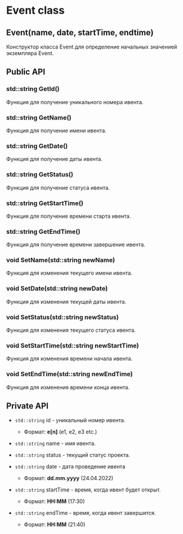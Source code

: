 # Event class

## Event(name, date, startTime, endtime)

Конструктор класса Event для определение начальных значенией экземпляра Event.

## Public API

### std::string GetId()

Функция для получение уникального номера ивента.

### std::string GetName()

Функция для получение имени ивента.

### std::string GetDate()

Функция для получение даты ивента.

### std::string GetStatus()

Функция для получение статуса ивента.

### std::string GetStartTime()

Функция для получение времени старта ивента.

### std::string GetEndTime()

Функция для получение времени завершение ивента.

### void SetName(std::string newName)

Функция для изменения текущего имени ивента.

### void SetDate(std::string newDate)

Функция для изменения текущей даты ивента.

### void SetStatus(std::string newStatus)

Функция для изменения текущего статуса ивента.

### void SetStartTime(std::string newStartTime)

Функция для изменения времени начала ивента.

### void SetEndTime(std::string newEndTime)

Функция для изменения времени конца ивента.

## Private API

- `std::string` id - уникальный номер ивента.

  - Формат: **e[n]** (e1, e2, e3 etc.)

- `std::string` name - имя ивента.

- `std::string` status - текущий статус проекта.

- `std::string` date - дата проведение ивента

  - Формат: **dd.mm.yyyy** (24.04.2022)

- `std::string` startTime - время, когда ивент будет открыт.

  - Формат: **HH:MM** (17:30)

- `std::string` endTime - время, когда ивент завершится.
  - Формат: **HH:MM** (21:40)
